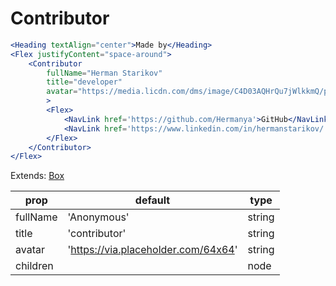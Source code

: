 # Contributor

```.jsx
<Heading textAlign="center">Made by</Heading>
<Flex justifyContent="space-around">
    <Contributor
        fullName="Herman Starikov"
        title="developer"
        avatar="https://media.licdn.com/dms/image/C4D03AQHrQu7jWlkkmQ/profile-displayphoto-shrink_200_200/0?e=1538006400&v=beta&t=ByDJmdnXciGKEyYXdfj4mA7WNEXCvTWhGfbFm4imqyI"
        >
        <Flex>
            <NavLink href='https://github.com/Hermanya'>GitHub</NavLink>
            <NavLink href='https://www.linkedin.com/in/hermanstarikov/'>LinkedIn</NavLink>
        </Flex>
    </Contributor>
</Flex>
```

Extends: [Box](https://jxnblk.com/rebass/components/Box)

| prop     | default                             | type   |
| -------- | ----------------------------------- | ------ |
| fullName | 'Anonymous'                         | string |
| title    | 'contributor'                       | string |
| avatar   | 'https://via.placeholder.com/64x64' | string |
| children |                                     | node   |